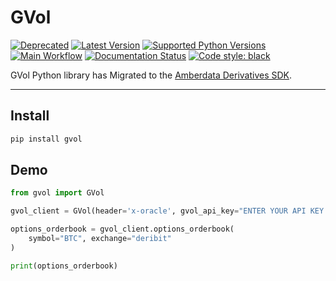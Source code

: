 # GVol

[![Deprecated](https://img.shields.io/badge/status-deprecated-red.svg)](#)
[![Latest Version](https://img.shields.io/pypi/v/gvol.svg)](https://pypi.org/project/gvol/)
[![Supported Python Versions](https://img.shields.io/pypi/pyversions/gvol.svg)](https://pypi.org/project/gvol/)
[![Main Workflow](https://github.com/genesis-volatility/gvol-py/actions/workflows/main.yml/badge.svg)](https://github.com/genesis-volatility/gvol-py/actions/workflows/main.yml)
[![Documentation Status](https://readthedocs.org/projects/gvol/badge/?version=latest)](https://gvol.readthedocs.io/en/latest/?badge=latest)
[![Code style: black](https://img.shields.io/badge/code%20style-black-000000.svg)](https://github.com/psf/black)

GVol Python library has Migrated to the [Amberdata Derivatives SDK]([https://docs.gvol.io/](https://github.com/amberdata/amberdata-derivatives-sdk)).

---

## Install

```bash
pip install gvol
```

## Demo

```python
from gvol import GVol

gvol_client = GVol(header='x-oracle', gvol_api_key="ENTER YOUR API KEY HERE")

options_orderbook = gvol_client.options_orderbook(
    symbol="BTC", exchange="deribit"
)

print(options_orderbook)
```
